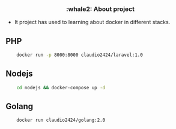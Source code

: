 <h3 align="center">
  :whale2: About project
</h3>


- It project has used to learning about docker in different stacks.

## PHP
```bash
    docker run -p 8000:8000 claudio2424/laravel:1.0
```

## Nodejs
```bash
    cd nodejs && docker-compose up -d
```

## Golang
```bash
    docker run claudio2424/golang:2.0
```
